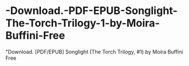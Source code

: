 # -Download.-PDF-EPUB-Songlight-The-Torch-Trilogy-1-by-Moira-Buffini-Free
"Download. [PDF/EPUB] Songlight (The Torch Trilogy, #1) by Moira Buffini Free
